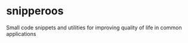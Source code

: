 # snipperoos
Small code snippets and utilities for improving quality of life in common applications
